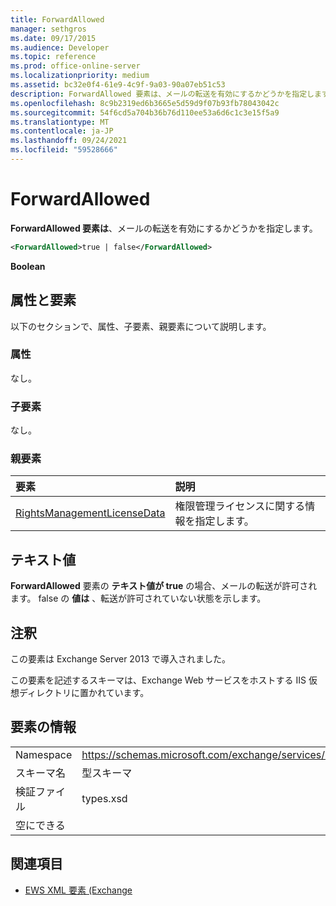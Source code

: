 ```yaml
---
title: ForwardAllowed
manager: sethgros
ms.date: 09/17/2015
ms.audience: Developer
ms.topic: reference
ms.prod: office-online-server
ms.localizationpriority: medium
ms.assetid: bc32e0f4-61e9-4c9f-9a03-90a07eb51c53
description: ForwardAllowed 要素は、メールの転送を有効にするかどうかを指定します。
ms.openlocfilehash: 8c9b2319ed6b3665e5d59d9f07b93fb78043042c
ms.sourcegitcommit: 54f6cd5a704b36b76d110ee53a6d6c1c3e15f5a9
ms.translationtype: MT
ms.contentlocale: ja-JP
ms.lasthandoff: 09/24/2021
ms.locfileid: "59528666"
---
```

# <a name="forwardallowed"></a>ForwardAllowed

**ForwardAllowed 要素は**、メールの転送を有効にするかどうかを指定します。 
  
```XML
<ForwardAllowed>true | false</ForwardAllowed>
```

 **Boolean**
## <a name="attributes-and-elements"></a>属性と要素

以下のセクションで、属性、子要素、親要素について説明します。
  
### <a name="attributes"></a>属性

なし。
  
### <a name="child-elements"></a>子要素

なし。
  
### <a name="parent-elements"></a>親要素

|**要素**|**説明**|
|:-----|:-----|
|[RightsManagementLicenseData](rightsmanagementlicensedata.md) <br/> |権限管理ライセンスに関する情報を指定します。  <br/> |
   
## <a name="text-value"></a>テキスト値

**ForwardAllowed** 要素の **テキスト値が true** の場合、メールの転送が許可されます。 false の **値は** 、転送が許可されていない状態を示します。 
  
## <a name="remarks"></a>注釈

この要素は Exchange Server 2013 で導入されました。
  
この要素を記述するスキーマは、Exchange Web サービスをホストする IIS 仮想ディレクトリに置かれています。
  
## <a name="element-information"></a>要素の情報

|||
|:-----|:-----|
|Namespace  <br/> |https://schemas.microsoft.com/exchange/services/2006/types  <br/> |
|スキーマ名  <br/> |型スキーマ  <br/> |
|検証ファイル  <br/> |types.xsd  <br/> |
|空にできる  <br/> ||
   
## <a name="see-also"></a>関連項目



- [EWS XML 要素 (Exchange](ews-xml-elements-in-exchange.md)

